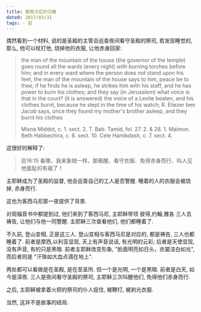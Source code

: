 ```yaml
---
title: 客西马尼的沉睡
date0: 2017/03/31
tags: ☆ 启
---
```


偶然看到一个材料, 说的是圣殿的主管会巡查夜间看守圣殿的祭司, 若发现睡觉的, 那么, 他可以杖打他, 烧掉他的衣服, 让他赤身回家:

> the man of the mountain of the house (the governor of the temple) goes round all the wards (every night) with burning torches before him; and in every ward where the person does not stand upon his feet, the man of the mountain of the house says to him, peace be to thee; if he finds he is asleep, he strikes him with his staff, and he has power to burn his clothes; and they say (in Jerusalem) what voice is that in the court? (it is answered) the voice of a Levite beaten, and his clothes burnt, because he slept in the time of his watch; R. Eliezer ben Jacob says, once they found my mother's brother asleep, and they burnt his clothes
>
> Misna Middot, c. 1. sect. 2.
> T. Bab. Tamid, fol. 27. 2. & 28. 1.
> Maimon. Beth Habbechira, c. 8. sect. 10.
> Cele Hamikdash, c. 7. sect. 4.

这很好的解释了:

> 启16:15 看哪，我来象贼一样。那儆醒、看守衣服、免得赤身而行、叫人见他羞耻的有福了！

主耶稣成为了圣殿的监督, 他会巡查自己的工人是否警醒. 睡着的人的衣服会被烧掉, 赤身而行.

这也为客西马尼那一夜提供了背景.

对观福音书中都提到过, 他们来到了客西马尼, 主耶稣带领 彼得,约翰,雅各 三人去祷告, 让他们与他一同警醒. 主耶稣三次查看他们, 他们都睡着了.

不久前, 登山变相, 正是这三人. 登山变相与客西马尼是对应的, 都是祷告, 三人也都睡着了. 前者是摩西,以利亚显现, 天上有声音说话, 有光明的云彩; 后者是天使显现, 没有声音, 有的只是黑暗. 前者主耶稣改变形象, "脸面明亮如日头，衣裳洁白如光", 而后者则是 "汗珠如大血点滴在地上".

两处都可以看做是在圣殿, 是在至圣所. 但一个是光明, 一个是黑暗. 前者是白天, 如今是深夜. 三人是夜间看守圣殿的祭司, 主耶稣三次叫醒他们, 免得他们赤身而行.

之后, 主耶稣被拿着火把的祭司的仆人捉住, 被鞭打, 被剥光衣服.

当然, 这并不是故事的结局.

